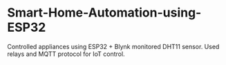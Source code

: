 # Smart-Home-Automation-using-ESP32
Controlled appliances using ESP32 + Blynk monitored DHT11 sensor.    Used relays and MQTT protocol for IoT control.
